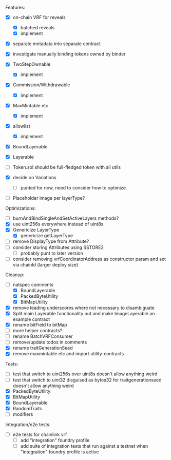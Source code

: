 Features:

- [x] on-chain VRF for reveals
  - [x] batched reveals
  - [x] implement
- [x] separate metadata into separate contract
- [x] investigate manually binding tokens owned by binder
- [x] TwoStepOwnable
  - [x] implement
- [x] Commission/Withdrawable
  - [x] implement
- [x] MaxMintable etc
  - [x] implement
- [x] allowlist
  - [x] implement
- [x] BoundLayerable
- [x] Layerable
- [ ] Token.sol should be full-fledged token with all utils
- [x] decide on Variations
  - [ ] punted for now, need to consider how to optimize
- [ ] Placeholder image per layerType?


Optimizations:
- [ ] burnAndBindSingleAndSetActiveLayers methods?
- [x] use uint256s everywhere instead of uint8s
- [x] Genericize LayerType
  - [x] genericize getLayerType
- [ ] remove DisplayType from Attribute?
- [ ] consider storing Attributes using SSTORE2
  - [ ] probably punt to later version
- [ ] consider removing vrfCoordinatorAddress as constructor param and set via chainId (larger deploy size)

Cleanup:
- [ ] natspec comments
  - [x] BoundLayerable
  - [x] PackedByteUtility
  - [x] BitMapUtility
- [x] remove leading underscores where not necessary to disambiguate
- [x] Split main Layerable functionality out and make ImageLayerable an example contract
- [x] rename bitField to bitMap
- [ ] more helper contracts?
- [ ] rename BatchVRFConsumer
- [ ] remove/update todos in comments
- [x] rename traitGenerationSeed
- [x] remove maxmintable etc and import utility-contracts

Tests:
- [ ] test that switch to uint256s over uint8s doesn't allow anything weird
- [ ] test that switch to uint32 disguised as bytes32 for traitgenerationseed doesn't allow anything weird
- [x] PackedByteUtility
- [x] BitMapUtility
- [x] BoundLayerable
- [x] RandomTraits
- [ ] modifiers

Integration/e2e tests:
- [ ] e2e tests for chainlink vrf
  - [ ] add "integration" foundry profile
  - [ ] add suite of integration tests that run against a testnet when "integration" foundry profile is active
